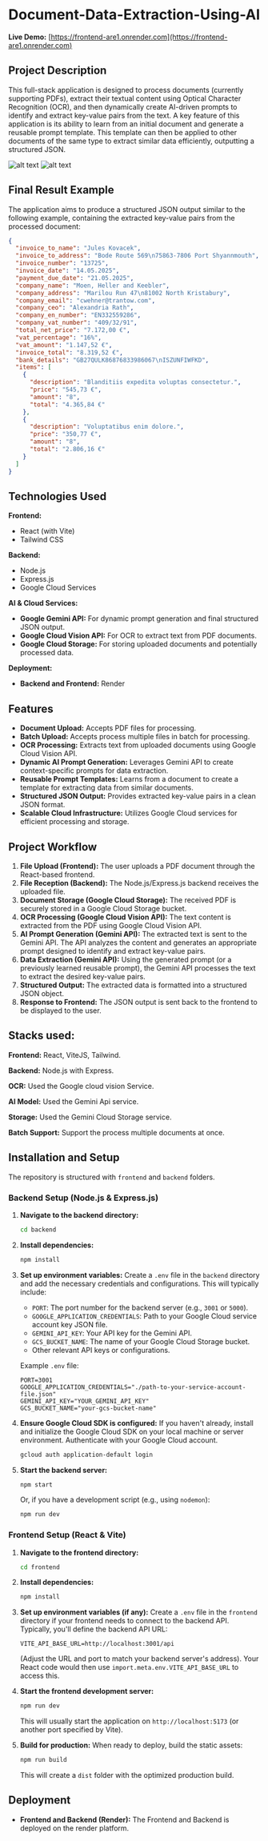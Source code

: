 # Document-Data-Extraction-Using-AI

**Live Demo:** [https://frontend-are1.onrender.com](https://frontend-are1.onrender.com)

## Project Description

This full-stack application is designed to process documents (currently supporting PDFs), extract their textual content using Optical Character Recognition (OCR), and then dynamically create AI-driven prompts to identify and extract key-value pairs from the text. A key feature of this application is its ability to learn from an initial document and generate a reusable prompt template. This template can then be applied to other documents of the same type to extract similar data efficiently, outputting a structured JSON.

![alt text](./examples/image.png)
![alt text](./examples/image-2.png)

## Final Result Example

The application aims to produce a structured JSON output similar to the following example, containing the extracted key-value pairs from the processed document:

```json
{
  "invoice_to_name": "Jules Kovacek",
  "invoice_to_address": "Bode Route 569\n75863-7806 Port Shyannmouth",
  "invoice_number": "13725",
  "invoice_date": "14.05.2025",
  "payment_due_date": "21.05.2025",
  "company_name": "Moen, Heller and Keebler",
  "company_address": "Marilou Run 47\n81002 North Kristabury",
  "company_email": "cwehner@trantow.com",
  "company_ceo": "Alexandria Rath",
  "company_en_number": "EN332559286",
  "company_vat_number": "409/32/91",
  "total_net_price": "7.172,00 €",
  "vat_percentage": "16%",
  "vat_amount": "1.147,52 €",
  "invoice_total": "8.319,52 €",
  "bank_details": "GB27QULK86876833986067\nISZUNFIWFKD",
  "items": [
    {
      "description": "Blanditiis expedita voluptas consectetur.",
      "price": "545,73 €",
      "amount": "8",
      "total": "4.365,84 €"
    },
    {
      "description": "Voluptatibus enim dolore.",
      "price": "350,77 €",
      "amount": "8",
      "total": "2.806,16 €"
    }
  ]
}
```

## Technologies Used

**Frontend:**

* React (with Vite)
* Tailwind CSS

**Backend:**

* Node.js
* Express.js
* Google Cloud Services

**AI & Cloud Services:**

* **Google Gemini API:** For dynamic prompt generation and final structured JSON output.
* **Google Cloud Vision API:** For OCR to extract text from PDF documents.
* **Google Cloud Storage:** For storing uploaded documents and potentially processed data.

**Deployment:**

* **Backend and Frontend:**  Render

## Features

* **Document Upload:** Accepts PDF files for processing.
* **Batch Upload:** Accepts process multiple files in batch for processing.
* **OCR Processing:** Extracts text from uploaded documents using Google Cloud Vision API.
* **Dynamic AI Prompt Generation:** Leverages Gemini API to create context-specific prompts for data extraction.
* **Reusable Prompt Templates:** Learns from a document to create a template for extracting data from similar documents.
* **Structured JSON Output:** Provides extracted key-value pairs in a clean JSON format.
* **Scalable Cloud Infrastructure:** Utilizes Google Cloud services for efficient processing and storage.

## Project Workflow

1. **File Upload (Frontend):** The user uploads a PDF document through the React-based frontend.
2. **File Reception (Backend):** The Node.js/Express.js backend receives the uploaded file.
3. **Document Storage (Google Cloud Storage):** The received PDF is securely stored in a Google Cloud Storage bucket.
4. **OCR Processing (Google Cloud Vision API):** The text content is extracted from the PDF using Google Cloud Vision API.
5. **AI Prompt Generation (Gemini API):** The extracted text is sent to the Gemini API. The API analyzes the content and generates an appropriate prompt designed to identify and extract key-value pairs.
6. **Data Extraction (Gemini API):** Using the generated prompt (or a previously learned reusable prompt), the Gemini API processes the text to extract the desired key-value pairs.
7. **Structured Output:** The extracted data is formatted into a structured JSON object.
8. **Response to Frontend:** The JSON output is sent back to the frontend to be displayed to the user.

## Stacks used:

**Frontend:** React, ViteJS, Tailwind.

**Backend:** Node.js with Express.

**OCR:** Used the Google cloud vision Service.

**AI Model:** Used the Gemini Api service.

**Storage:** Used the Gemini Cloud Storage service.

**Batch Support:** Support the  process multiple documents at once.

## Installation and Setup

The repository is structured with `frontend` and `backend` folders.

### Backend Setup (Node.js & Express.js)

1. **Navigate to the backend directory:**

   ```bash
   cd backend
   ```
2. **Install dependencies:**

   ```bash
   npm install
   ```
3. **Set up environment variables:**
   Create a `.env` file in the `backend` directory and add the necessary credentials and configurations. This will typically include:

   * `PORT`: The port number for the backend server (e.g., `3001` or `5000`).
   * `GOOGLE_APPLICATION_CREDENTIALS`: Path to your Google Cloud service account key JSON file.
   * `GEMINI_API_KEY`: Your API key for the Gemini API.
   * `GCS_BUCKET_NAME`: The name of your Google Cloud Storage bucket.
   * Other relevant API keys or configurations.

   Example `.env` file:

   ```
   PORT=3001
   GOOGLE_APPLICATION_CREDENTIALS="./path-to-your-service-account-file.json"
   GEMINI_API_KEY="YOUR_GEMINI_API_KEY"
   GCS_BUCKET_NAME="your-gcs-bucket-name"
   ```
4. **Ensure Google Cloud SDK is configured:**
   If you haven't already, install and initialize the Google Cloud SDK on your local machine or server environment. Authenticate with your Google Cloud account.

   ```bash
   gcloud auth application-default login
   ```
5. **Start the backend server:**

   ```bash
   npm start
   ```

   Or, if you have a development script (e.g., using `nodemon`):

   ```bash
   npm run dev
   ```

### Frontend Setup (React & Vite)

1. **Navigate to the frontend directory:**

   ```bash
   cd frontend
   ```

2. **Install dependencies:**

   ```bash
   npm install
   ```

3. **Set up environment variables (if any):**
   Create a `.env` file in the `frontend` directory if your frontend needs to connect to the backend API.
   Typically, you'll define the backend API URL:

   ```
   VITE_API_BASE_URL=http://localhost:3001/api
   ```

   (Adjust the URL and port to match your backend server's address).
   Your React code would then use `import.meta.env.VITE_API_BASE_URL` to access this.

4. **Start the frontend development server:**

   ```bash
   npm run dev
   ```

   This will usually start the application on `http://localhost:5173` (or another port specified by Vite).

5. **Build for production:**
   When ready to deploy, build the static assets:

   ```bash
   npm run build
   ```

   This will create a `dist` folder with the optimized production build.

## Deployment

* **Frontend and Backend (Render):**
  The Frontend and Backend is deployed on the render platform.
